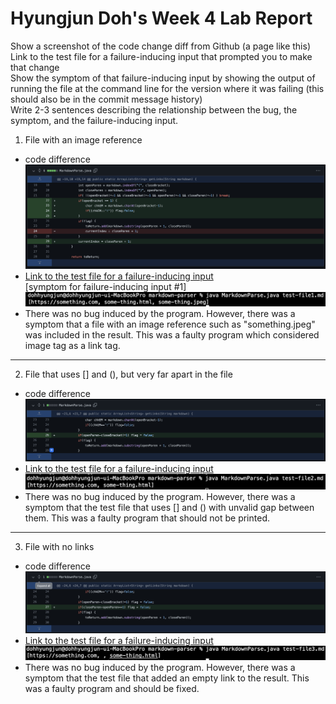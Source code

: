 # Hyungjun Doh's Week 4 Lab Report
Show a screenshot of the code change diff from Github (a page like this)  
Link to the test file for a failure-inducing input that prompted you to make that change  
Show the symptom of that failure-inducing input by showing the output of running the file at the command line for the version where it was failing (this should also be in the commit message history)  
Write 2-3 sentences describing the relationship between the bug, the symptom, and the failure-inducing input.  
1. File with an image reference
- code difference  
![code_difference_1](code_difference_1.png)  
- [Link to the test file for a failure-inducing input](https://github.com/hdoh-ucsd/markdown-parser/blob/main/test-file1.md)  
[symptom for failure-inducing input #1]  
![symptom1](symptom1.png)
-  There was no bug induced by the program. However, there was a symptom that a file with an image reference such as "something.jpeg" was included in the result. This was a faulty program which considered image tag as a link tag.
***
2.  File that uses [] and (), but very far apart in the file  
- code difference  
![code_difference_2](code_difference_2.png)  
- [Link to the test file for a failure-inducing input](https://github.com/hdoh-ucsd/markdown-parser/blob/main/test-file2.md)
![symptom1](symptom2.png)
- There was no bug induced by the program. However, there was a symptom that the test file that uses [] and () with unvalid gap between them. This was a faulty program that should not be printed.
***
3. File with no links
- code difference
![code_difference_3](code_difference_3.png)  
- [Link to the test file for a failure-inducing input](https://github.com/hdoh-ucsd/markdown-parser/blob/main/test-file3.md)
![symptom1](symptom3.png)
- There was no bug induced by the program. However, there was a symptom that the test file that added an empty link to the result. This was a faulty program and should be fixed.

